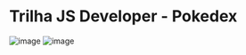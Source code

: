 # Trilha JS Developer - Pokedex
![image](https://github.com/welinsonmacedo/js-developer-pokedex/assets/98168234/d96daa68-70a3-4557-8201-5804980469f3)
![image](https://github.com/welinsonmacedo/js-developer-pokedex/assets/98168234/60fa5d12-0f75-4c4c-a23d-27778fc5d577)

